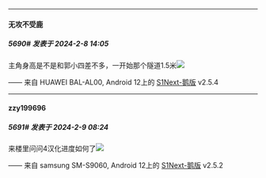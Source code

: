 
*****

####  无攻不受鹿  
##### 5690#       发表于 2024-2-8 14:05

主角身高是不是和郭小四差不多，一开始那个隧道1.5米<img src="https://static.saraba1st.com/image/smiley/face2017/003.png" referrerpolicy="no-referrer">

—— 来自 HUAWEI BAL-AL00, Android 12上的 [S1Next-鹅版](https://github.com/ykrank/S1-Next/releases) v2.5.4


*****

####  zzy199696  
##### 5691#       发表于 2024-2-9 08:24

来楼里问问4汉化进度如何了<img src="https://static.saraba1st.com/image/smiley/face2017/005.png" referrerpolicy="no-referrer">

—— 来自 samsung SM-S9060, Android 12上的 [S1Next-鹅版](https://github.com/ykrank/S1-Next/releases) v2.5.2

